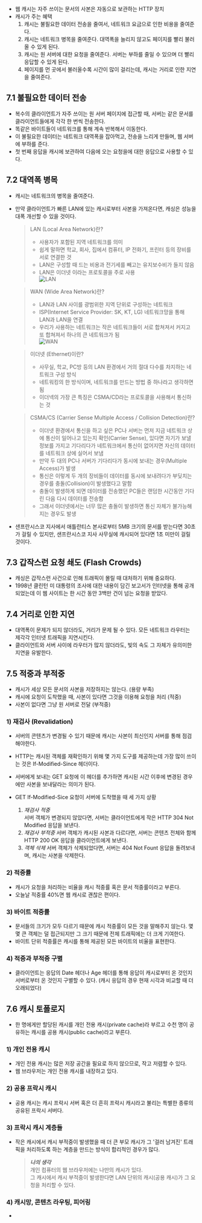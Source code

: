 - 웹 캐시는 자주 쓰이는 문서의 사본은 자동으로 보관하는 HTTP 장치
- 캐시가 주는 혜택
  1. 캐시는 불필요한 데이터 전송을 줄여서, 네트워크 요금으로 인한 비용을 줄여준다.
  2. 캐시는 네트워크 병목을 줄여준다. 대역폭을 늘리지 않고도 페이지를 빨리 불러올 수 있게 된다.
  3. 캐시는 원 서버에 대한 요청을 줄여준다. 서버는 부하를 줄일 수 있으며 더 빨리 응답할 수 있게 된다.
  4. 페이지를 먼 곳에서 불러올수록 시간이 많이 걸리는데, 캐시는 거리로 인한 지연을 줄여준다.

## 7.1 불필요한 데이터 전송

- 복수의 클라이언트가 자주 쓰이는 원 서버 페이지에 접근할 때, 서버는 같은 문서를 클라이언트들에게 각각 한 번씩 전송한다.
- 똑같은 바이트들이 네트워크를 통해 계속 반복해서 이동한다.
- 이 불필요한 데이터는 네트워크 대역폭을 잡아먹고, 전송을 느리게 만들며, 웹 서버에 부하를 준다.
- 첫 번째 응답을 캐시에 보관하여 다음에 오는 요청을에 대한 응답으로 사용할 수 있다.

## 7.2 대역폭 병목

- 캐시는 네트워크의 병목을 줄여준다.
- 만약 클라이언트가 빠른 LAN에 있는 캐시로부터 사본을 가져온다면, 캐싱은 성능을 대폭 개선할 수 있을 것이다.

  > LAN (Local Area Network)란?
  >
  > - 사용자가 포함된 지역 네트워크를 의미
  > - 쉽게 말하면 학교, 회사, 집에서 컴퓨터, IP 전화기, 프린터 등의 장비를 서로 연결한 것
  > - LAN은 구성할 때 드는 비용과 전기세를 빼고는 유지보수비가 들지 않음
  > - LAN은 이더넷 이라는 프로토콜을 주로 사용  
  >   ![LAN](https://github.com/kimmin-ko/HTTP-The-Definitive-Guide/blob/master/images/lan1.jpg?raw=true)

  > WAN (Wide Area Network)란?
  >
  > - LAN과 LAN 사이를 광범위한 지역 단위로 구성하는 네트워크
  > - ISP(Internet Service Provider: SK, KT, LG) 네트워크망을 통해 LAN과 LAN을 연결
  > - 우리가 사용하는 네트워크는 작은 네트워크들이 서로 합쳐져서 커지고 또 합쳐져서 하나의 큰 네트워크가 됨  
  >   ![WAN](https://github.com/kimmin-ko/HTTP-The-Definitive-Guide/blob/master/images/wan.jpg?raw=true)

  > 이더넷 (Ethernet)이란?
  >
  > - 사무실, 학교, PC방 등의 LAN 환경에서 거의 절대 다수를 차지하는 네트워크 구성 방식
  > - 네트워킹의 한 방식이며, 네트워크를 만드는 방법 중 하나라고 생각하면 됨
  > - 이더넥의 가장 큰 특징은 CSMA/CD라는 프로토콜을 사용해서 통신하는 것

  > CSMA/CS (Carrier Sense Multiple Access / Collision Detection)란?
  >
  > - 이더넷 환경에서 통신을 하고 싶은 PC나 서버는 먼저 지금 네트워크 상에 통신이 일어나고 있는지 확인(Carrier Sense), 있다면 자기가 보낼 정보를 가지고 기다리다가 네트워크에서 통신이 없어지면 자신의 데이터를 네트워크 상에 실어서 보냄
  > - 만약 두 대의 PC나 서버가 기다리다가 동시에 보내는 경우(Multiple Access)가 발생
  > - 통신은 이렇게 두 개의 장비들이 데이터를 동시에 보내려다가 부딪치는 경우를 충돌(Collision)이 발생했다고 말함
  > - 충돌이 발생하게 되면 데이터를 전송했던 PC들은 랜덤한 시간동안 기다린 다음 다시 데이터를 전송함
  > - 그래서 이더넷에서는 너무 많은 충돌이 발생하면 통신 자체가 불가능해지는 경우도 발생

- 샌프란시스코 지사에서 애틀란티스 본사로부터 5MB 크기의 문서를 받는다면 30초가 걸릴 수 있지만, 샌프란시스코 지사 사무실에 캐시되어 있다면 1초 미만이 걸릴 것이다.

## 7.3 갑작스런 요청 쇄도 (Flash Crowds)

- 캐싱은 갑작스런 사건으로 인해 트래픽이 몰릴 때 대처하기 위해 중요하다.
- 1998년 클린턴 미 대통령의 조사에 대한 내용이 담긴 보고서가 인터넷을 통해 공개되었는데 이 웹 사이트는 한 시간 동안 3백만 건이 넘는 요청을 받았다.

## 7.4 거리로 인한 지연

- 대역폭이 문제가 되지 않더라도, 거리가 문제 될 수 있다. 모든 네트워크 라우터는 제각각 인터넷 트래픽을 지연시킨다.
- 클라이언트와 서버 사이에 라우터가 많지 않더라도, 빛의 속도 그 자체가 유의미한 지연을 유발한다.

## 7.5 적중과 부적중

- 캐시가 세상 모든 문서의 사본을 저장하지는 않는다. (용량 부족)
- 캐시에 요청이 도착했을 때, 사본이 있다면 그것을 이용해 요청을 처리 (적중)
- 사본이 없다면 그냥 원 서버로 전달 (부적중)

### 1) 재검사 (Revalidation)

- 서버의 콘텐츠가 변경될 수 있기 때문에 캐시는 사본이 최신인지 서버를 통해 점검해야한다.
- HTTP는 캐시된 객체를 재확인하기 위해 몇 가지 도구를 제공하는데 가장 많이 쓰이는 것은 If-Modified-Since 헤더이다.
- 서버에게 보내는 GET 요청에 이 헤더를 추가하면 캐시된 시간 이후에 변경된 경우에만 사본을 보내달라는 의미가 된다.
- GET If-Modified-Sice 요청이 서버에 도착했을 때 세 가지 상황

  1. _재검사 적중_  
     서버 객체가 변경되지 않았다면, 서버는 클라이언트에게 작은 HTTP 304 Not Modified 응답을 보낸다.
  2. _재검사 부적중_
     서버 객체가 캐시된 사본과 다르다면, 서버는 콘텐츠 전체와 함께 HTTP 200 OK 응답을 클라이언트에게 보낸다.
  3. _객체 삭제_
     서버 객체가 삭제되었다면, 서버는 404 Not Fount 응답을 돌려보내며, 캐시는 사본을 삭제한다.

### 2) 적중률

- 캐시가 요청을 처리하는 비율을 캐시 적중률 혹은 문서 적중률이라고 부른다.
- 오늘날 적중률 40%면 웹 캐시로 괜찮은 편이다.

### 3) 바이트 적중률

- 문서들의 크기가 모두 다르기 때문에 캐시 적중률이 모든 것을 말해주지 않는다. 몇몇 큰 객체는 덜 접근되지만 그 크기 때문에 전체 트래픽에는 더 크게 기여한다.
- 바이트 단위 적중률은 캐시를 통해 제공된 모든 바이트의 비율을 표현한다.

### 4) 적중과 부적중 구별

- 클라이언트는 응답의 Date 헤더나 Age 헤더를 통해 응답이 캐시로부터 온 것인지 서버로부터 온 것인지 구별할 수 있다. (캐시 응답의 경우 현재 시각과 비교할 때 더 오래되었다)

## 7.6 캐시 토폴로지

- 한 명에게만 할당된 캐시를 개인 전용 캐시(private cache)라 부르고 수천 명이 공유하는 캐시를 공용 캐시(public cache)라고 부른다.

### 1) 개인 전용 캐시

- 개인 전용 캐시는 많은 저장 공간을 필요로 하지 않으므로, 작고 저렴할 수 있다.
- 웹 브라우저는 개인 전용 캐시를 내장하고 있다.

### 2) 공용 프락시 캐시

- 공용 캐시는 캐시 프락시 서버 혹은 더 흔히 프락시 캐시라고 불리는 특별한 종류의 공유된 프락시 서버다.

### 3) 프락시 캐시 계층들

- 작은 캐시에서 캐시 부적중이 발생했을 때 더 큰 부모 캐시가 그 '걸러 남겨진' 트래픽을 처리하도록 하는 계층을 만드는 방식이 합리적인 경우가 많다.
  > _**나의 생각**_  
  > 개인 컴퓨터의 웹 브라우저에는 나만의 캐시가 있다.  
  > 그 캐시에서 캐시 부적중이 발생한다면 LAN 단위의 캐시(공용 캐시)가 그 요청을 처리할 수 있다.

### 4) 캐시망, 콘텐츠 라우팅, 피어링

-
